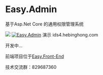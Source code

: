 # Easy.Admin
基于Asp.Net Core 的通用权限管理系统

![ ](https://github.com/xxred/Easy.Admin/workflows/ASP.NET%20Core%20CI/badge.svg)
[![Easy.Admin](https://img.shields.io/nuget/vpre/Easy.Admin.svg?style=flat&label=Easy.Admin)](https://www.nuget.org/packages/Easy.Admin/)
演示 ids4.hebinghong.com

开发中...

前端项目位于[Easy.Front-End](https://github.com/xxred/Easy.Front-End)

技术交流群：829687360
